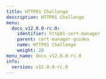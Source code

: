 ```yaml
---
title: HTTP01 Challenge
description: HTTP01 Challenge
menu:
  docs_v12.0.0-rc.0:
    identifier: http01-cert-manager
    parent: cert-manager-guides
    name: HTTP01 Challenge
    weight: 20
menu_name: docs_v12.0.0-rc.0
info:
  version: v12.0.0-rc.0
---
```


